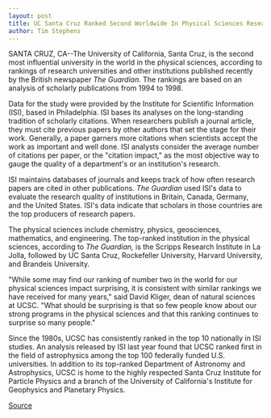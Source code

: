 ```yaml
---
layout: post
title: UC Santa Cruz Ranked Second Worldwide In Physical Sciences Research
author: Tim Stephens
---
```


SANTA CRUZ, CA--The University of California, Santa Cruz, is the second most influential university in the world in the physical sciences, according to rankings of research universities and other institutions published recently by the British newspaper _The Guardian._ The rankings are based on an analysis of scholarly publications from 1994 to 1998.

Data for the study were provided by the Institute for Scientific Information (ISI), based in Philadelphia. ISI bases its analyses on the long-standing tradition of scholarly citations. When researchers publish a journal article, they must cite previous papers by other authors that set the stage for their work. Generally, a paper garners more citations when scientists accept the work as important and well done. ISI analysts consider the average number of citations per paper, or the "citation impact," as the most objective way to gauge the quality of a department's or an institution's research.

ISI maintains databases of journals and keeps track of how often research papers are cited in other publications. _The Guardian_ used ISI's data to evaluate the research quality of institutions in Britain, Canada, Germany, and the United States. ISI's data indicate that scholars in those countries are the top producers of research papers.

The physical sciences include chemistry, physics, geosciences, mathematics, and engineering. The top-ranked institution in the physical sciences, according to _The Guardian,_ is the Scripps Research Institute in La Jolla, followed by UC Santa Cruz, Rockefeller University, Harvard University, and Brandeis University.

"While some may find our ranking of number two in the world for our physical sciences impact surprising, it is consistent with similar rankings we have received for many years," said David Kliger, dean of natural sciences at UCSC. "What should be surprising is that so few people know about our strong programs in the physical sciences and that this ranking continues to surprise so many people."

Since the 1980s, UCSC has consistently ranked in the top 10 nationally in ISI studies. An analysis released by ISI last year found that UCSC ranked first in the field of astrophysics among the top 100 federally funded U.S. universities. In addition to its top-ranked Department of Astronomy and Astrophysics, UCSC is home to the highly respected Santa Cruz Institute for Particle Physics and a branch of the University of California's Institute for Geophysics and Planetary Physics.

[Source](http://www1.ucsc.edu/news_events/press_releases/archive/00-01/06-01/ranking.html "Permalink to UCSC second in physical sciences")

